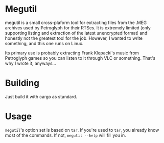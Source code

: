 # Megutil
megutil is a small cross-plaform tool for extracting files from the .MEG
archives used by Petroglyph for their RTSes. It is extremely limited (only
supporting listing and extraction of the latest unencrypted format) and honestly
not the greatest tool for the job. However, I wanted to write something, and
this one runs on Linux.

Its primary use is probably extracting Frank Klepacki's music from Petroglyph
games so you can listen to it through VLC or something. That's why I wrote it,
anyways...

# Building
Just build it with cargo as standard.

# Usage
`megutil`'s option set is based on `tar`. If you're used to `tar`, you already
know most of the commands. If not, `megutil --help` will fill you in.

